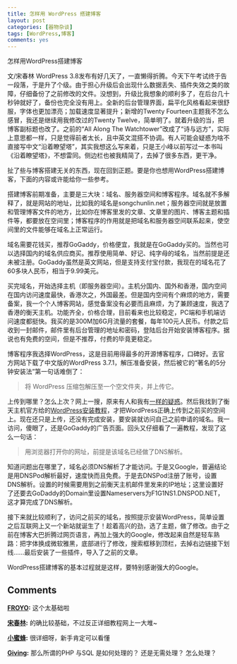 ```yaml
---
title: 怎样用 WordPress 搭建博客
layout: post
categories: [器物杂谈]
tags: [WordPress,博客]
comments: yes
---
```



怎样用WordPress搭建博客

文/宋春林
WordPress 3.8发布有好几天了，一直懒得折腾。今天下午考试终于告一段落，于是升了个级。由于担心升级后会出现什么数据丢失、插件失效之类的故障，仔细备份了之前修改的文件。没想到，升级比我想象的顺利多了，在后台几十秒钟就好了，备份也完全没有用上。全新的后台管理界面，扁平化风格看起来很舒服，字体也更加漂亮；加载速度显著提升；新增的Twenty Fourteen主题我不怎么感冒，我还是继续用我修改过的Twenty Twelve，简单明了。就着升级的当，把博客副标题也改了。之前的“All Along The Watchtower”改成了“诗与远方”，实际上意思都一样，只是觉得前者太长，且中英文混搭不协调。有人可能会疑惑为啥不直接写中文“沿着瞭望塔”，其实我想这么写来着，只是王小峰以前写过一本书叫《沿着瞭望塔》，不想雷同。侧边栏也被我精简了，去掉了很多东西，更干净。

扯了些与博客搭建无关的东西，现在回到正题。要是你也想用WordPress搭建博客，下面的内容或许能给你一些参考。

搭建博客前期准备，主要是三大块：域名、服务器空间和博客程序。域名就不多解释了，就是网站的地址，比如我的域名是songchunlin.net；服务器空间就是放置和管理博客文件的地方，比如你在博客里发的文章、文章里的图片、博客主题和插件等，都要放在空间里；博客程序的作用就是把域名和服务器空间联系起来，使空间里的文件能够在域名上正常运行。

域名需要花钱买，推荐GoGaddy，价格便宜，我就是在GoGaddy买的。当然也可以选择国内的域名供应商买。推荐使用简单、好记、纯字母的域名，当然前提是还未被注册。GoGaddy虽然是英文网站，但是支持支付宝付款，我现在的域名花了60多块人民币，相当于9.99美元。

买完域名，开始选择主机（即服务器空间）。主机分国内、国外和香港，国内空间在国内访问速度最快，香港次之，外国最差。但是国内空间有个麻烦的地方，需要备案，我一个个人博客网站，感觉备案没有必要而且麻烦，为了兼顾速度，我选了香港的衡天主机。功能齐全，价格合理，目前看来也比较稳定，PC端和手机端访问速度都挺快。我买的是300M加6G月流量的套餐，每年100元人民币。付款之后收到一封邮件，邮件里有后台管理的地址和密码，登陆后台开始安装博客程序。据说也有免费的空间，但是不推荐，付费的毕竟更稳定。

博客程序我选择WordPress，这是目前用得最多的开源博客程序，口碑好。去官方网站下载了中文版的WordPress 3.7.1，解压准备安装，然后被它的“著名的5分钟安装法”第一句话难倒了： 

> 将 WordPress 压缩包解压至一个空文件夹，并上传它。

上传到哪里？怎么上次？网上一搜，原来有人和我有[一样的疑惑](http://www.douban.com/group/topic/38155475/)。然后我找到了衡天主机官方给的[WordPress安装教程](http://my.hengtian.org/knowledgebase.php?action=displayarticle&id=8)，才把WordPress正确上传到之前买的空间上。现在还只是上传，还没有完成安装，要安装就访问自己之前申请的域名。我一访问，傻眼了，还是GoGaddy的广告页面。回头又仔细看了一遍教程，发现了这么一句话： 

> 用浏览器打开你的网址，前提是该域名已经做了DNS解析。

知道问题出在哪里了，域名必须DNS解析了才能访问。于是又Google，普遍结论是用DNSPod解析最好，速度快而且免费。于是去DNSPod注册了账号，设置DNS解析。设置的时候需要用到之前衡天主机邮件里发来的IP地址；这里设置好了还要去GoDaddy的Domain里设置Nameservers为F1G1NS1.DNSPOD.NET，这才算完成了DNS解析。

接下来就比较顺利了，访问之前买的域名，按照提示安装WordPress，简单设置之后互联网上又一个新站就诞生了！趁着高兴的劲，选了主题，做了修改。由于之前在博客大巴折腾过网页语言，再加上强大的Google，修改起来自然是轻车熟路：把字体换成微软雅黑，底部进行了修改，搜索框移到顶栏，去掉右边链接下划线……最后安装了一些插件，导入了之前的文章。

WordPress搭建博客的基本过程就是这样，要特别感谢强大的Google。

## Comments

**[FROYO](#97 "2013-12-19 09:02:11"):** 这个太基础啦

**[宋春林](#98 "2013-12-19 09:23:41"):** 的确比较基础，不过反正详细教程网上一大堆~

**[小蜜蜂](#99 "2013-12-19 13:46:01"):** 很详细呀，新手肯定可以看懂

**[Giving](#68473 "2016-03-13 13:02:23"):** 那么所谓的PHP 与SQL 是如何处理的？ 还是无需处理？ 怎么处理？

